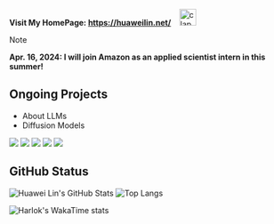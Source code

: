 **Visit My HomePage: https://huaweilin.net/** &ensp; <img src="https://emojis.slackmojis.com/emojis/images/1643514812/8268/blob-hype.gif?1643514812" width="30" alt="clap"> 

> [!NOTE]
> **Apr. 16, 2024: I will join Amazon as an applied scientist intern in this summer!**<br />

## Ongoing Projects
- About LLMs
- Diffusion Models

![](https://img.shields.io/badge/C%2B%2B-00599C?style=for-the-badge&logo=c%2B%2B&logoColor=white)
![](https://img.shields.io/badge/C-00599C?style=for-the-badge&logo=c&logoColor=white)
![](https://img.shields.io/badge/Python-FFD43B?style=for-the-badge&logo=python&logoColor=blue)
![](https://img.shields.io/badge/Linux-FCC624?style=for-the-badge&logo=linux&logoColor=black)
![](https://img.shields.io/badge/VIM-%2311AB00.svg?&style=for-the-badge&logo=vim&logoColor=white)


## GitHub Status

![Huawei Lin's GitHub Stats](https://github-readme-stats.vercel.app/api?username=huawei-lin&show_icons=true)
![Top Langs](https://github-readme-stats.vercel.app/api/top-langs/?username=huawei-lin&layout=compact&size_weight=0.5&count_weight=0.5&hide=jupyter%20notebook&langs_count=8)

![Harlok's WakaTime stats](https://github-readme-stats.vercel.app/api/wakatime?username=huaweilin&layout=compact)
